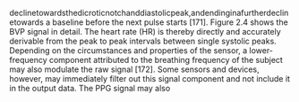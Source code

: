 declinetowardsthedicroticnotchanddiastolicpeak,andendinginafurtherdeclinetowards
a baseline before the next pulse starts [171]. Figure 2.4 shows the BVP signal in detail. The
heart rate (HR) is thereby directly and accurately derivable from the peak to peak intervals
between single systolic peaks. Depending on the circumstances and properties of the sensor,
a lower-frequency component attributed to the breathing frequency of the subject may also
modulate the raw signal [172]. Some sensors and devices, however, may immediately filter
out this signal component and not include it in the output data. The PPG signal may also